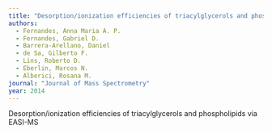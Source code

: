 ```yaml
---
title: "Desorption/ionization efficiencies of triacylglycerols and phospholipids via EASI-MS"
authors:
  - Fernandes, Anna Maria A. P.
  - Fernandes, Gabriel D.
  - Barrera-Arellano, Daniel
  - de Sa, Gilberto F.
  - Lins, Roberto D.
  - Eberlin, Marcos N.
  - Alberici, Rosana M.
journal: "Journal of Mass Spectrometry"
year: 2014
---
```


Desorption/ionization efficiencies of triacylglycerols and phospholipids via EASI-MS
